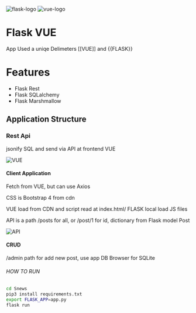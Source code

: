 ![flask-logo](https://user-images.githubusercontent.com/29804069/113400252-f0516b80-93ba-11eb-802d-9a9a2c20ba3e.png)
![vue-logo](https://user-images.githubusercontent.com/29804069/113400270-f6474c80-93ba-11eb-9442-3b502c044d6e.png)
# Flask VUE

App Used a uniqe Delimeters [[VUE]] and {{FLASK}} 

# Features
* Flask Rest
* Flask SQLalchemy
* Flask Marshmallow

## Application Structure

### Rest Api

jsonify SQL and send via API at frontend VUE

![VUE](https://user-images.githubusercontent.com/29804069/111898146-fef86400-8a45-11eb-87b3-001912d1211b.png)

#### Client Application

Fetch from VUE, but can use Axios

CSS is Bootstrap 4 from cdn

VUE load from CDN and script read at index.html/ FLASK local load JS files

API is a path /posts for all, or /post/1 for id, dictionary from Flask model Post

![API](https://user-images.githubusercontent.com/29804069/111898150-061f7200-8a46-11eb-82d0-9dc8b1a90c73.png)

#### CRUD
/admin path for add new post, use app DB Browser for SQLite

###### HOW TO RUN 
``` bash
cd Snews
pip3 install requirements.txt
export FLASK_APP=app.py 
flask run

